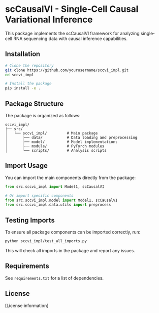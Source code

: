 # scCausalVI - Single-Cell Causal Variational Inference

This package implements the scCausalVI framework for analyzing single-cell RNA sequencing data with causal inference capabilities.

## Installation

```bash
# Clone the repository
git clone https://github.com/yourusername/sccvi_impl.git
cd sccvi_impl

# Install the package
pip install -e .
```

## Package Structure

The package is organized as follows:

```
sccvi_impl/
├── src/
│   └── sccvi_impl/         # Main package
│       ├── data/           # Data loading and preprocessing
│       ├── model/          # Model implementations
│       ├── module/         # PyTorch modules
│       └── scripts/        # Analysis scripts
```

## Import Usage

You can import the main components directly from the package:

```python
from src.sccvi_impl import Model1, scCausalVI

# Or import specific components
from src.sccvi_impl.model import Model1, scCausalVI
from src.sccvi_impl.data.utils import preprocess
```

## Testing Imports

To ensure all package components can be imported correctly, run:

```bash
python sccvi_impl/test_all_imports.py
```

This will check all imports in the package and report any issues.

## Requirements

See `requirements.txt` for a list of dependencies.

## License

[License information]